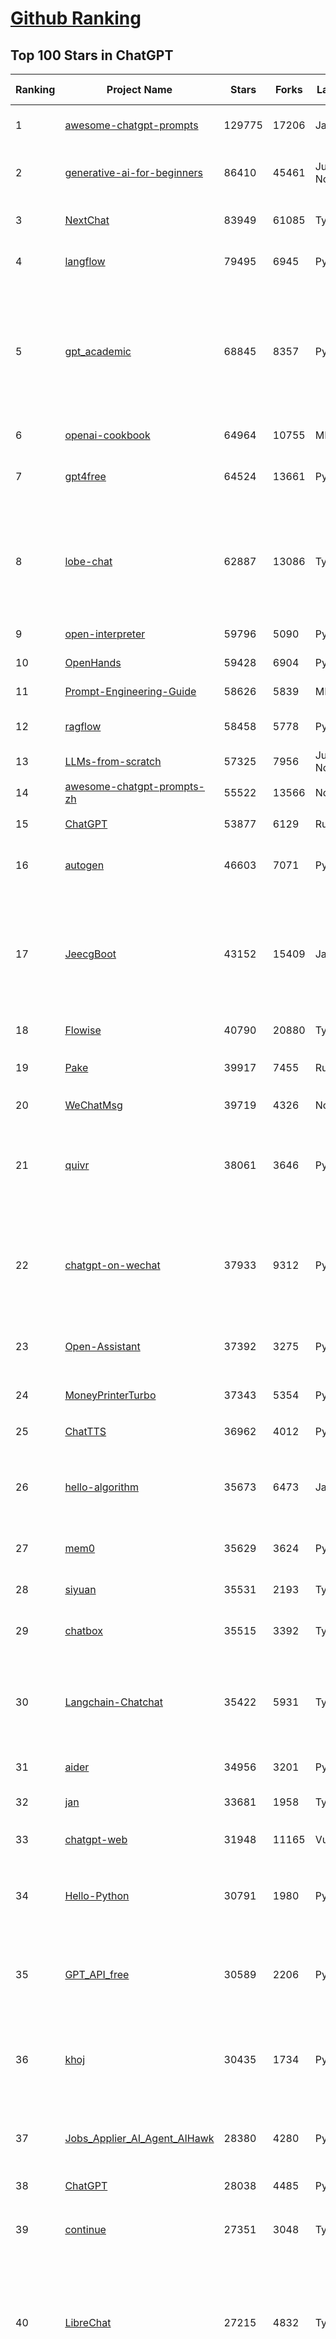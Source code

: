 [Github Ranking](../README.md)
==========

## Top 100 Stars in ChatGPT

| Ranking | Project Name | Stars | Forks | Language | Open Issues | Description | Last Commit |
| ------- | ------------ | ----- | ----- | -------- | ----------- | ----------- | ----------- |
| 1 | [awesome-chatgpt-prompts](https://github.com/f/awesome-chatgpt-prompts) | 129775 | 17206 | JavaScript | 0 | This repo includes ChatGPT prompt curation to use ChatGPT and other LLM tools better. | 2025-06-18T17:50:37Z |
| 2 | [generative-ai-for-beginners](https://github.com/microsoft/generative-ai-for-beginners) | 86410 | 45461 | Jupyter Notebook | 6 | 21 Lessons, Get Started Building with Generative AI  🔗 https://microsoft.github.io/generative-ai-for-beginners/ | 2025-06-23T04:14:43Z |
| 3 | [NextChat](https://github.com/ChatGPTNextWeb/NextChat) | 83949 | 61085 | TypeScript | 642 | ✨ Light and Fast AI Assistant. Support: Web \| iOS \| MacOS \| Android \|  Linux \| Windows | 2025-06-23T12:45:25Z |
| 4 | [langflow](https://github.com/langflow-ai/langflow) | 79495 | 6945 | Python | 418 | Langflow is a powerful tool for building and deploying AI-powered agents and workflows. | 2025-06-29T00:33:05Z |
| 5 | [gpt_academic](https://github.com/binary-husky/gpt_academic) | 68845 | 8357 | Python | 259 | 为GPT/GLM等LLM大语言模型提供实用化交互接口，特别优化论文阅读/润色/写作体验，模块化设计，支持自定义快捷按钮&函数插件，支持Python和C++等项目剖析&自译解功能，PDF/LaTex论文翻译&总结功能，支持并行问询多种LLM模型，支持chatglm3等本地模型。接入通义千问, deepseekcoder, 讯飞星火, 文心一言, llama2, rwkv, claude2, moss等。 | 2025-06-24T17:35:03Z |
| 6 | [openai-cookbook](https://github.com/openai/openai-cookbook) | 64964 | 10755 | MDX | 27 | Examples and guides for using the OpenAI API | 2025-06-27T13:28:02Z |
| 7 | [gpt4free](https://github.com/xtekky/gpt4free) | 64524 | 13661 | Python | 9 | The official gpt4free repository \| various collection of powerful language models \| o4, o3 and deepseek r1, gpt-4.1, gemini 2.5 | 2025-06-29T01:57:50Z |
| 8 | [lobe-chat](https://github.com/lobehub/lobe-chat) | 62887 | 13086 | TypeScript | 784 | 🤯 Lobe Chat - an open-source, modern design AI chat framework. Supports multiple AI providers (OpenAI / Claude 4 / Gemini / DeepSeek / Ollama / Qwen), Knowledge Base (file upload / knowledge management / RAG ), Multi-Modal (Plugins / Artifacts / MCP) and thinking. One-click FREE deployment of your private ChatGPT/ Claude / DeepSeek application. | 2025-06-29T00:36:50Z |
| 9 | [open-interpreter](https://github.com/OpenInterpreter/open-interpreter) | 59796 | 5090 | Python | 222 | A natural language interface for computers | 2025-04-23T07:18:30Z |
| 10 | [OpenHands](https://github.com/All-Hands-AI/OpenHands) | 59428 | 6904 | Python | 300 | 🙌 OpenHands: Code Less, Make More | 2025-06-29T03:02:28Z |
| 11 | [Prompt-Engineering-Guide](https://github.com/dair-ai/Prompt-Engineering-Guide) | 58626 | 5839 | MDX | 148 | 🐙 Guides, papers, lecture, notebooks and resources for prompt engineering | 2025-06-19T17:22:23Z |
| 12 | [ragflow](https://github.com/infiniflow/ragflow) | 58458 | 5778 | Python | 2320 | RAGFlow is an open-source RAG (Retrieval-Augmented Generation) engine based on deep document understanding. | 2025-06-27T13:14:38Z |
| 13 | [LLMs-from-scratch](https://github.com/rasbt/LLMs-from-scratch) | 57325 | 7956 | Jupyter Notebook | 2 | Implement a ChatGPT-like LLM in PyTorch from scratch, step by step | 2025-06-28T15:07:17Z |
| 14 | [awesome-chatgpt-prompts-zh](https://github.com/PlexPt/awesome-chatgpt-prompts-zh) | 55522 | 13566 | None | 38 | ChatGPT 中文调教指南。各种场景使用指南。学习怎么让它听你的话。 | 2025-01-01T08:34:33Z |
| 15 | [ChatGPT](https://github.com/lencx/ChatGPT) | 53877 | 6129 | Rust | 812 | 🔮 ChatGPT Desktop Application (Mac, Windows and Linux) | 2024-08-29T17:58:11Z |
| 16 | [autogen](https://github.com/microsoft/autogen) | 46603 | 7071 | Python | 390 | A programming framework for agentic AI 🤖 PyPi: autogen-agentchat Discord: https://aka.ms/autogen-discord Office Hour: https://aka.ms/autogen-officehour | 2025-06-28T16:33:27Z |
| 17 | [JeecgBoot](https://github.com/jeecgboot/JeecgBoot) | 43152 | 15409 | Java | 24 | 🔥集成完善AIGC应用的低代码平台，旨在帮助企业快速实现低代码开发和构建、部署个性化的 AI 应用。 前后端分离 SpringBoot，SpringCloud，Ant Design&Vue3，Mybatis，Shiro！强大的代码生成器让前后端代码一键生成，无需写任何代码! 成套AI大模型功能: AI模型管理、AI应用、知识库、AI流程编排、AI对话助手等； | 2025-06-26T03:50:31Z |
| 18 | [Flowise](https://github.com/FlowiseAI/Flowise) | 40790 | 20880 | TypeScript | 534 | Build AI Agents, Visually | 2025-06-27T09:31:01Z |
| 19 | [Pake](https://github.com/tw93/Pake) | 39917 | 7455 | Rust | 65 | 🤱🏻 Turn any webpage into a desktop app with Rust.  🤱🏻 利用 Rust 轻松构建轻量级多端桌面应用 | 2025-03-25T12:35:16Z |
| 20 | [WeChatMsg](https://github.com/LC044/WeChatMsg) | 39719 | 4326 | None | 0 | None | 2025-04-26T17:26:17Z |
| 21 | [quivr](https://github.com/QuivrHQ/quivr) | 38061 | 3646 | Python | 1 | Opiniated RAG for integrating GenAI in your apps 🧠   Focus on your product rather than the RAG. Easy integration in existing products with customisation!  Any LLM: GPT4, Groq, Llama. Any Vectorstore: PGVector, Faiss. Any Files. Anyway you want.  | 2025-06-27T14:44:02Z |
| 22 | [chatgpt-on-wechat](https://github.com/zhayujie/chatgpt-on-wechat) | 37933 | 9312 | Python | 295 | 基于大模型搭建的聊天机器人，同时支持 微信公众号、企业微信应用、飞书、钉钉 等接入，可选择ChatGPT/Claude/DeepSeek/文心一言/讯飞星火/通义千问/ Gemini/GLM-4/Kimi/LinkAI，能处理文本、语音和图片，访问操作系统和互联网，支持基于自有知识库进行定制企业智能客服。 | 2025-06-24T12:45:28Z |
| 23 | [Open-Assistant](https://github.com/LAION-AI/Open-Assistant) | 37392 | 3275 | Python | 228 | OpenAssistant is a chat-based assistant that understands tasks, can interact with third-party systems, and retrieve information dynamically to do so. | 2024-08-17T01:55:35Z |
| 24 | [MoneyPrinterTurbo](https://github.com/harry0703/MoneyPrinterTurbo) | 37343 | 5354 | Python | 166 | 利用AI大模型，一键生成高清短视频 Generate short videos with one click using AI LLM. | 2025-06-11T06:34:54Z |
| 25 | [ChatTTS](https://github.com/2noise/ChatTTS) | 36962 | 4012 | Python | 58 | A generative speech model for daily dialogue. | 2025-05-23T13:00:56Z |
| 26 | [hello-algorithm](https://github.com/geekxh/hello-algorithm) | 35673 | 6473 | Java | 11 | 🌍 针对小白的算法训练 \| 包括四部分：①.大厂面经 ②.力扣图解  ③.千本开源电子书 ④.百张技术思维导图（项目花了上百小时，希望可以点 star 支持，🌹感谢~）推荐免费ChatGPT使用网站 | 2023-06-13T04:13:17Z |
| 27 | [mem0](https://github.com/mem0ai/mem0) | 35629 | 3624 | Python | 362 | Memory for AI Agents; Announcing OpenMemory MCP - local and secure memory management. | 2025-06-28T10:08:59Z |
| 28 | [siyuan](https://github.com/siyuan-note/siyuan) | 35531 | 2193 | TypeScript | 379 | A privacy-first, self-hosted, fully open source personal knowledge management software, written in typescript and golang. | 2025-06-29T03:33:47Z |
| 29 | [chatbox](https://github.com/chatboxai/chatbox) | 35515 | 3392 | TypeScript | 730 | User-friendly Desktop Client App for AI Models/LLMs (GPT, Claude, Gemini, Ollama...) | 2025-06-26T03:25:41Z |
| 30 | [Langchain-Chatchat](https://github.com/chatchat-space/Langchain-Chatchat) | 35422 | 5931 | TypeScript | 156 | Langchain-Chatchat（原Langchain-ChatGLM）基于 Langchain 与 ChatGLM, Qwen 与 Llama 等语言模型的 RAG 与 Agent 应用 \| Langchain-Chatchat (formerly langchain-ChatGLM), local knowledge based LLM (like ChatGLM, Qwen and Llama) RAG and Agent app with langchain  | 2025-03-25T15:45:51Z |
| 31 | [aider](https://github.com/Aider-AI/aider) | 34956 | 3201 | Python | 905 | aider is AI pair programming in your terminal | 2025-06-28T00:34:03Z |
| 32 | [jan](https://github.com/menloresearch/jan) | 33681 | 1958 | TypeScript | 183 | Jan is an open source alternative to ChatGPT that runs 100% offline on your computer | 2025-06-28T14:05:08Z |
| 33 | [chatgpt-web](https://github.com/Chanzhaoyu/chatgpt-web) | 31948 | 11165 | Vue | 0 | 用 Express 和  Vue3 搭建的 ChatGPT 演示网页 | 2024-08-16T15:26:57Z |
| 34 | [Hello-Python](https://github.com/mouredev/Hello-Python) | 30791 | 1980 | Python | 23 | Curso para aprender el lenguaje de programación Python desde cero y para principiantes. 100 clases, 44 horas en vídeo, código, proyectos y grupo de chat. Fundamentos, frontend, backend, testing, IA... | 2025-02-28T12:39:35Z |
| 35 | [GPT_API_free](https://github.com/chatanywhere/GPT_API_free) | 30589 | 2206 | Python | 17 | Free ChatGPT&DeepSeek API Key，免费ChatGPT&DeepSeek API。免费接入DeepSeek API和GPT4 API，支持 gpt \| deepseek \| claude \| gemini \| grok 等排名靠前的常用大模型。 | 2025-06-28T16:41:28Z |
| 36 | [khoj](https://github.com/khoj-ai/khoj) | 30435 | 1734 | Python | 77 | Your AI second brain. Self-hostable. Get answers from the web or your docs. Build custom agents, schedule automations, do deep research. Turn any online or local LLM into your personal, autonomous AI (gpt, claude, gemini, llama, qwen, mistral). Get started - free. | 2025-06-28T01:23:20Z |
| 37 | [Jobs_Applier_AI_Agent_AIHawk](https://github.com/feder-cr/Jobs_Applier_AI_Agent_AIHawk) | 28380 | 4280 | Python | 11 | AIHawk aims to easy job hunt process by automating the job application process. Utilizing artificial intelligence, it enables users to apply for multiple jobs in a tailored way. | 2025-05-28T13:24:12Z |
| 38 | [ChatGPT](https://github.com/acheong08/ChatGPT) | 28038 | 4485 | Python | 11 | Reverse engineered ChatGPT API | 2023-08-02T06:02:10Z |
| 39 | [continue](https://github.com/continuedev/continue) | 27351 | 3048 | TypeScript | 908 | ⏩ Create, share, and use custom AI code assistants with our open-source IDE extensions and hub of models, rules, prompts, docs, and other building blocks | 2025-06-29T03:15:03Z |
| 40 | [LibreChat](https://github.com/danny-avila/LibreChat) | 27215 | 4832 | TypeScript | 163 | Enhanced ChatGPT Clone: Features Agents, DeepSeek, Anthropic, AWS, OpenAI, Assistants API, Azure, Groq, o1, GPT-4o, Mistral, OpenRouter, Vertex AI, Gemini, Artifacts, AI model switching, message search, Code Interpreter, langchain, DALL-E-3, OpenAPI Actions, Functions, Secure Multi-User Auth, Presets, open-source for self-hosting. Active project. | 2025-06-28T17:26:05Z |
| 41 | [one-api](https://github.com/songquanpeng/one-api) | 25904 | 5262 | JavaScript | 865 | LLM API 管理 & 分发系统，支持 OpenAI、Azure、Anthropic Claude、Google Gemini、DeepSeek、字节豆包、ChatGLM、文心一言、讯飞星火、通义千问、360 智脑、腾讯混元等主流模型，统一 API 适配，可用于 key 管理与二次分发。单可执行文件，提供 Docker 镜像，一键部署，开箱即用。LLM API management & key redistribution system, unifying multiple providers under a single API. Single binary, Docker-ready, with an English UI. | 2025-02-21T11:30:22Z |
| 42 | [void](https://github.com/voideditor/void) | 25212 | 1686 | TypeScript | 211 | None | 2025-06-23T08:05:25Z |
| 43 | [openai-translator](https://github.com/openai-translator/openai-translator) | 24500 | 1794 | TypeScript | 479 | 基于 ChatGPT API 的划词翻译浏览器插件和跨平台桌面端应用    -    Browser extension and cross-platform desktop application for translation based on ChatGPT API. | 2024-11-16T20:34:00Z |
| 44 | [Chat2DB](https://github.com/CodePhiliaX/Chat2DB) | 23390 | 2541 | Java | 0 | 🔥🔥🔥AI-driven database tool and SQL client, The hottest GUI client, supporting MySQL, Oracle, PostgreSQL, DB2, SQL Server, DB2, SQLite, H2, ClickHouse, and more. | 2025-05-22T02:29:00Z |
| 45 | [LLaVA](https://github.com/haotian-liu/LLaVA) | 22897 | 2526 | Python | 1078 | [NeurIPS'23 Oral] Visual Instruction Tuning (LLaVA) built towards GPT-4V level capabilities and beyond. | 2024-08-12T09:52:38Z |
| 46 | [SmsForwarder](https://github.com/pppscn/SmsForwarder) | 21655 | 2802 | Kotlin | 33 | 短信转发器——监控Android手机短信、来电、APP通知，并根据指定规则转发到其他手机：钉钉群自定义机器人、钉钉企业内机器人、企业微信群机器人、飞书机器人、企业微信应用消息、邮箱、bark、webhook、Telegram机器人、Server酱、PushPlus、手机短信等。包括主动控制服务端与客户端，让你轻松远程发短信、查短信、查通话、查话簿、查电量等。（V3.0 新增）PS.这个APK主要是学习与自用，如有BUG请提ISSUE，同时欢迎大家提PR指正 | 2025-05-11T11:50:56Z |
| 47 | [best-of-ml-python](https://github.com/ml-tooling/best-of-ml-python) | 21337 | 2874 | None | 24 | 🏆 A ranked list of awesome machine learning Python libraries. Updated weekly. | 2025-06-26T15:25:35Z |
| 48 | [chatgpt-retrieval-plugin](https://github.com/openai/chatgpt-retrieval-plugin) | 21191 | 3684 | Python | 172 | The ChatGPT Retrieval Plugin lets you easily find personal or work documents by asking questions in natural language. | 2024-07-04T22:00:16Z |
| 49 | [architecture.of.internet-product](https://github.com/davideuler/architecture.of.internet-product) | 20303 | 4688 | HTML | 3 | 互联网公司技术架构，微信/淘宝/微博/腾讯/阿里/美团点评/百度/OpenAI/Google/Facebook/Amazon/eBay的架构，欢迎PR补充 | 2024-02-17T12:02:24Z |
| 50 | [awesome-free-chatgpt](https://github.com/LiLittleCat/awesome-free-chatgpt) | 20081 | 1391 | Python | 60 | 🆓免费的 ChatGPT 镜像网站列表，持续更新。List of free ChatGPT mirror sites, continuously updated.  | 2025-06-23T12:16:37Z |
| 51 | [ChatPaper](https://github.com/kaixindelele/ChatPaper) | 18957 | 1951 | Python | 67 | Use ChatGPT to summarize the arXiv papers. 全流程加速科研，利用chatgpt进行论文全文总结+专业翻译+润色+审稿+审稿回复 | 2024-04-04T02:45:02Z |
| 52 | [vpncn.github.io](https://github.com/vpncn/vpncn.github.io) | 17853 | 1561 | HTML | 0 | 2025中国翻墙软件VPN推荐以及科学上网避坑，稳定好用。对比SSR机场、蓝灯、V2ray、老王VPN、VPS搭建梯子等科学上网与翻墙软件，中国最新科学上网翻墙梯子VPN下载推荐，访问Chatgpt。 | 2025-05-08T15:56:42Z |
| 53 | [repomix](https://github.com/yamadashy/repomix) | 17254 | 751 | TypeScript | 96 | 📦 Repomix is a powerful tool that packs your entire repository into a single, AI-friendly file. Perfect for when you need to feed your codebase to Large Language Models (LLMs) or other AI tools like Claude, ChatGPT, DeepSeek, Perplexity, Gemini, Gemma, Llama, Grok, and more. | 2025-06-28T07:17:53Z |
| 54 | [carrot](https://github.com/xx025/carrot) | 17055 | 1449 | None | 0 | Free ChatGPT Site List 这儿为你准备了众多免费好用的ChatGPT镜像站点 | 2025-05-12T16:04:05Z |
| 55 | [ai-chatbot](https://github.com/vercel/ai-chatbot) | 16793 | 4818 | TypeScript | 210 | A full-featured, hackable Next.js AI chatbot built by Vercel | 2025-06-26T00:32:02Z |
| 56 | [FinGPT](https://github.com/AI4Finance-Foundation/FinGPT) | 16519 | 2343 | Jupyter Notebook | 72 | FinGPT: Open-Source Financial Large Language Models!  Revolutionize 🔥    We release the trained model on HuggingFace. | 2024-12-26T03:22:34Z |
| 57 | [ChatALL](https://github.com/ai-shifu/ChatALL) | 15852 | 1680 | JavaScript | 227 |  Concurrently chat with ChatGPT, Bing Chat, Bard, Alpaca, Vicuna, Claude, ChatGLM, MOSS, 讯飞星火, 文心一言 and more, discover the best answers | 2025-06-12T01:05:22Z |
| 58 | [DocsGPT](https://github.com/arc53/DocsGPT) | 15827 | 1683 | TypeScript | 22 | DocsGPT is an open-source genAI tool that helps users get reliable answers from knowledge source, while avoiding hallucinations. It enables private and reliable information retrieval, with tooling and agentic system capability built in. | 2025-06-28T04:24:14Z |
| 59 | [web-llm](https://github.com/mlc-ai/web-llm) | 15785 | 1034 | TypeScript | 111 | High-performance In-browser LLM Inference Engine  | 2025-05-05T03:17:42Z |
| 60 | [kirara-ai](https://github.com/lss233/kirara-ai) | 15568 | 1687 | Python | 16 | 🤖 可 DIY 的 多模态 AI 聊天机器人 \| 🚀 快速接入 微信、 QQ、Telegram、等聊天平台 \| 🦈支持DeepSeek、Grok、Claude、Ollama、Gemini、OpenAI \| 工作流系统、网页搜索、AI画图、人设调教、虚拟女仆、语音对话 \|  | 2025-06-28T19:24:48Z |
| 61 | [ChuanhuChatGPT](https://github.com/GaiZhenbiao/ChuanhuChatGPT) | 15411 | 2278 | Python | 122 | GUI for ChatGPT API and many LLMs. Supports agents, file-based QA, GPT finetuning and query with web search. All with a neat UI. | 2025-03-13T09:36:38Z |
| 62 | [leedl-tutorial](https://github.com/datawhalechina/leedl-tutorial) | 15338 | 3042 | Jupyter Notebook | 2 | 《李宏毅深度学习教程》（李宏毅老师推荐👍，苹果书🍎），PDF下载地址：https://github.com/datawhalechina/leedl-tutorial/releases | 2025-06-13T15:25:49Z |
| 63 | [open-im-server](https://github.com/openimsdk/open-im-server) | 14948 | 2626 | Go | 98 | IM Chat ChatGPT | 2025-06-25T08:39:23Z |
| 64 | [novel](https://github.com/steven-tey/novel) | 14916 | 1254 | TypeScript | 104 | Notion-style WYSIWYG editor with AI-powered autocompletion. | 2025-01-18T14:26:33Z |
| 65 | [CosyVoice](https://github.com/FunAudioLLM/CosyVoice) | 14841 | 1572 | Python | 753 | Multi-lingual large voice generation model, providing inference, training and deployment full-stack ability. | 2025-06-25T06:31:50Z |
| 66 | [KeepChatGPT](https://github.com/xcanwin/KeepChatGPT) | 14835 | 737 | JavaScript | 99 | 这是一款提高ChatGPT的数据安全能力和效率的插件。并且免费共享大量创新功能，如：自动刷新、保持活跃、数据安全、取消审计、克隆对话、言无不尽、净化页面、展示大屏、拦截跟踪、日新月异、明察秋毫等。让我们的AI体验无比安全、顺畅、丝滑、高效、简洁。 | 2025-06-26T11:57:51Z |
| 67 | [botpress](https://github.com/botpress/botpress) | 13883 | 2041 | TypeScript | 14 | The open-source hub to build & deploy GPT/LLM Agents ⚡️ | 2025-06-27T18:39:32Z |
| 68 | [RWKV-LM](https://github.com/BlinkDL/RWKV-LM) | 13746 | 920 | Python | 109 | RWKV (pronounced RwaKuv) is an RNN with great LLM performance, which can also be directly trained like a GPT transformer (parallelizable). We are at RWKV-7 "Goose". So it's combining the best of RNN and transformer - great performance, linear time, constant space (no kv-cache), fast training, infinite ctx_len, and free sentence embedding. | 2025-06-17T12:02:32Z |
| 69 | [wechat-chatgpt](https://github.com/fuergaosi233/wechat-chatgpt) | 13307 | 3831 | TypeScript | 0 | Use ChatGPT On Wechat via wechaty | 2024-05-20T09:44:41Z |
| 70 | [chatgpt-google-extension](https://github.com/wong2/chatgpt-google-extension) | 13212 | 1490 | TypeScript | 98 | This project is deprecated. Check my new project ChatHub: | 2024-08-14T17:49:27Z |
| 71 | [onyx](https://github.com/onyx-dot-app/onyx) | 13080 | 1739 | Python | 132 | Gen-AI Chat for Teams - Think ChatGPT if it had access to your team's unique knowledge. | 2025-06-29T02:14:50Z |
| 72 | [LangBot](https://github.com/RockChinQ/LangBot) | 12236 | 951 | Python | 93 | 🤩 Easy-to-use global IM bot platform designed for the LLM era / 简单易用的大模型即时通信机器人开发平台 ⚡️ Bots for QQ / QQ频道 / Discord / WeChat（企业微信、个人微信）/ Telegram / 飞书 / 钉钉 / Slack 🧩 Integrated with ChatGPT、DeepSeek、Dify、n8n、Claude、Google Gemini、xAI、PPIO、Ollama、阿里云百炼、SiliconFlow、Qwen、Moonshot、SillyTraven、MCP、WeClone etc. LLM & Agent | 2025-06-28T14:06:18Z |
| 73 | [gorilla](https://github.com/ShishirPatil/gorilla) | 12202 | 1158 | Python | 101 | Gorilla: Training and Evaluating LLMs for Function Calls (Tool Calls) | 2025-06-27T08:07:14Z |
| 74 | [MOSS](https://github.com/OpenMOSS/MOSS) | 12053 | 1146 | Python | 235 | An open-source tool-augmented conversational language model from Fudan University | 2024-07-13T14:52:59Z |
| 75 | [MoneyPrinter](https://github.com/FujiwaraChoki/MoneyPrinter) | 11913 | 1526 | Python | 8 | Automate Creation of YouTube Shorts using MoviePy. | 2025-03-20T07:46:34Z |
| 76 | [h2ogpt](https://github.com/h2oai/h2ogpt) | 11847 | 1293 | Python | 291 | Private chat with local GPT with document, images, video, etc. 100% private, Apache 2.0. Supports oLLaMa, Mixtral, llama.cpp, and more. Demo: https://gpt.h2o.ai/ https://gpt-docs.h2o.ai/ | 2025-05-25T19:02:29Z |
| 77 | [LLMSurvey](https://github.com/RUCAIBox/LLMSurvey) | 11626 | 910 | Python | 22 | The official GitHub page for the survey paper "A Survey of Large Language Models". | 2025-03-11T09:51:42Z |
| 78 | [open-saas](https://github.com/wasp-lang/open-saas) | 11375 | 1202 | TypeScript | 79 | A free, open-source SaaS app starter for React & Node.js with superpowers. Full-featured. Community-driven. | 2025-06-27T08:49:10Z |
| 79 | [mi-gpt](https://github.com/idootop/mi-gpt) | 11267 | 1460 | TypeScript | 3 | 🏠 将小爱音箱接入 ChatGPT 和豆包，改造成你的专属语音助手。 | 2025-05-21T15:58:11Z |
| 80 | [awesome-chatgpt-zh](https://github.com/EmbraceAGI/awesome-chatgpt-zh) | 11200 | 925 | Python | 0 | ChatGPT 中文指南🔥，ChatGPT 中文调教指南，指令指南，应用开发指南，精选资源清单，更好的使用 chatGPT 让你的生产力 up up up! 🚀 | 2024-11-05T10:24:21Z |
| 81 | [shell_gpt](https://github.com/TheR1D/shell_gpt) | 11043 | 884 | Python | 87 | A command-line productivity tool powered by AI large language models like GPT-4, will help you accomplish your tasks faster and more efficiently. | 2025-04-11T08:40:09Z |
| 82 | [llama-gpt](https://github.com/getumbrel/llama-gpt) | 10986 | 711 | TypeScript | 84 | A self-hosted, offline, ChatGPT-like chatbot. Powered by Llama 2. 100% private, with no data leaving your device. New: Code Llama support! | 2024-04-23T18:56:06Z |
| 83 | [chatGPTBox](https://github.com/ChatGPTBox-dev/chatGPTBox) | 10597 | 822 | JavaScript | 334 | Integrating ChatGPT into your browser deeply, everything you need is here | 2025-06-10T15:50:45Z |
| 84 | [promptflow](https://github.com/microsoft/promptflow) | 10511 | 994 | Python | 63 | Build high-quality LLM apps - from prototyping, testing to production deployment and monitoring. | 2025-06-27T21:34:10Z |
| 85 | [AstrBot](https://github.com/AstrBotDevs/AstrBot) | 10168 | 707 | Python | 213 | ✨ 易上手的多平台 LLM 聊天机器人及开发框架 ✨ 支持 QQ、QQ频道、Telegram、微信、企微、飞书、钉钉 \| 知识库、MCP 服务器、OpenAI、DeepSeek、Gemini、硅基流动、月之暗面、Ollama、OneAPI、Dify | 2025-06-29T01:09:09Z |
| 86 | [go-openai](https://github.com/sashabaranov/go-openai) | 10112 | 1624 | Go | 153 | OpenAI ChatGPT, GPT-3, GPT-4, DALL·E, Whisper API wrapper for Go | 2025-06-25T10:07:22Z |
| 87 | [LangGPT](https://github.com/langgptai/LangGPT) | 10095 | 810 | Jupyter Notebook | 0 | LangGPT: Empowering everyone to become a prompt expert!🚀  Structured Prompt，Language of GPT, 结构化提示词，结构化Prompt, Created by 「云中江树」 | 2025-06-07T16:53:57Z |
| 88 | [chainlit](https://github.com/Chainlit/chainlit) | 10033 | 1386 | TypeScript | 395 | Build Conversational AI in minutes ⚡️ | 2025-06-26T18:41:08Z |
| 89 | [ChatGPT_DAN](https://github.com/0xk1h0/ChatGPT_DAN) | 9720 | 879 | None | 70 | ChatGPT DAN, Jailbreaks prompt | 2024-08-17T04:06:53Z |
| 90 | [ChatRWKV](https://github.com/BlinkDL/ChatRWKV) | 9497 | 704 | Python | 33 | ChatRWKV is like ChatGPT but powered by RWKV (100% RNN) language model, and open source. | 2025-05-07T12:41:32Z |
| 91 | [chatgpt_system_prompt](https://github.com/LouisShark/chatgpt_system_prompt) | 9363 | 1339 | HTML | 0 | A collection of GPT system prompts and various prompt injection/leaking knowledge. | 2025-06-20T04:37:03Z |
| 92 | [Bob](https://github.com/ripperhe/Bob) | 9337 | 524 | None | 108 | Bob 是一款 macOS 平台的翻译和 OCR 软件。 | 2025-01-24T08:30:17Z |
| 93 | [BingGPT](https://github.com/dice2o/BingGPT) | 9160 | 698 | JavaScript | 235 | Desktop application of new Bing's AI-powered chat (Windows, macOS and Linux) | 2024-02-08T15:06:01Z |
| 94 | [hamulete](https://github.com/hoochanlon/hamulete) | 9156 | 1881 | Python | 0 | 🏔️国立台湾大学、新加坡国立大学、早稻田大学、东京大学，中央研究院（台湾）以及中国重点高校及科研机构，社科、经济、数学、博弈论、哲学、系统工程类学术论文等知识库。 | 2025-02-14T08:23:04Z |
| 95 | [chat-ui](https://github.com/huggingface/chat-ui) | 8888 | 1351 | TypeScript | 319 | Open source codebase powering the HuggingChat app | 2025-06-24T07:47:04Z |
| 96 | [go-proxy-bingai](https://github.com/adams549659584/go-proxy-bingai) | 8714 | 12855 | HTML | 216 | 用 Vue3 和 Go 搭建的微软 New Bing 演示站点，拥有一致的 UI 体验，支持 ChatGPT 提示词，国内可用。 | 2024-03-20T07:24:11Z |
| 97 | [MyIP](https://github.com/jason5ng32/MyIP) | 8564 | 945 | Vue | 1 | The best IP Toolbox. Easy to check what's your IPs, IP geolocation, check for DNS leaks, examine WebRTC connections, speed test, ping test, MTR test, check website availability, whois search and more! \|\| 🇨🇳 可能是最好用的IP工具箱。轻松检查你的 IP，IP 地理位置，检查DNS泄漏，检查 WebRTC 连接，速度测试，ping 测试，MTR测试，检查网站可用性，查询 Whois 信息等等。 | 2025-06-26T12:41:50Z |
| 98 | [reference](https://github.com/Fechin/reference) | 8558 | 1075 | EJS | 261 | ⭕ Share quick reference cheat sheet for developers. | 2025-06-25T07:39:22Z |
| 99 | [coai](https://github.com/coaidev/coai) | 8436 | 1132 | TypeScript | 24 | 🚀 Next Generation AI One-Stop Internationalization Solution. 🚀 下一代 AI 一站式 B/C 端解决方案，支持 OpenAI，Midjourney，Claude，讯飞星火，Stable Diffusion，DALL·E，ChatGLM，通义千问，腾讯混元，360 智脑，百川 AI，火山方舟，新必应，Gemini，Moonshot 等模型，支持对话分享，自定义预设，云端同步，模型市场，支持弹性计费和订阅计划模式，支持图片解析，支持联网搜索，支持模型缓存，丰富美观的后台管理与仪表盘数据统计。 | 2025-04-30T19:12:53Z |
| 100 | [LMFlow](https://github.com/OptimalScale/LMFlow) | 8435 | 835 | Python | 73 | An Extensible Toolkit for Finetuning and Inference of Large Foundation Models. Large Models for All. | 2025-05-15T09:24:46Z |

